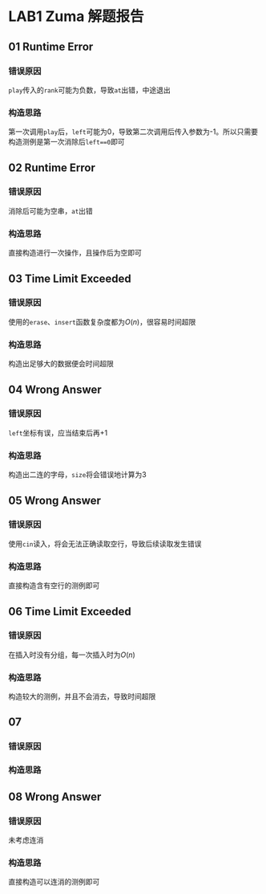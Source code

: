 # LAB1 Zuma 解题报告

## 01 Runtime Error

### 错误原因

`play`传入的`rank`可能为负数，导致`at`出错，中途退出

### 构造思路

第一次调用`play`后，`left`可能为0，导致第二次调用后传入参数为-1。所以只需要构造测例是第一次消除后`left==0`即可

## 02 Runtime Error

### 错误原因

消除后可能为空串，`at`出错

### 构造思路

直接构造进行一次操作，且操作后为空即可

## 03 Time Limit Exceeded

### 错误原因

使用的`erase`、`insert`函数复杂度都为$O(n)$，很容易时间超限

### 构造思路

构造出足够大的数据便会时间超限

## 04 Wrong Answer

### 错误原因

`left`坐标有误，应当结束后再+1

### 构造思路

构造出二连的字母，`size`将会错误地计算为3

## 05 Wrong Answer

### 错误原因

使用`cin`读入，将会无法正确读取空行，导致后续读取发生错误

### 构造思路

直接构造含有空行的测例即可

## 06 Time Limit Exceeded

### 错误原因

在插入时没有分组，每一次插入时为$O(n)$

### 构造思路

构造较大的测例，并且不会消去，导致时间超限

## 07

### 错误原因

### 构造思路

## 08 Wrong Answer

### 错误原因

未考虑连消

### 构造思路

直接构造可以连消的测例即可